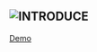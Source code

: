 ![INTRODUCE](https://raw.githubusercontent.com/eoooy/Gallery/main/TimestampConversion/introduce.jpg)
---
[Demo](https://eoooy.github.io/TimestampConversion/index.html)